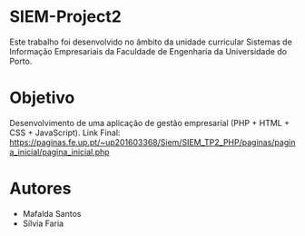 # SIEM-Project2
Este trabalho foi desenvolvido no âmbito da unidade curricular Sistemas de Informação Empresariais da Faculdade de Engenharia da Universidade do Porto.

# Objetivo
Desenvolvimento de uma aplicação de gestão empresarial (PHP + HTML + CSS + JavaScript).
Link Final: https://paginas.fe.up.pt/~up201603368/Siem/SIEM_TP2_PHP/paginas/pagina_inicial/pagina_inicial.php

# Autores
- Mafalda Santos
- Sílvia Faria
